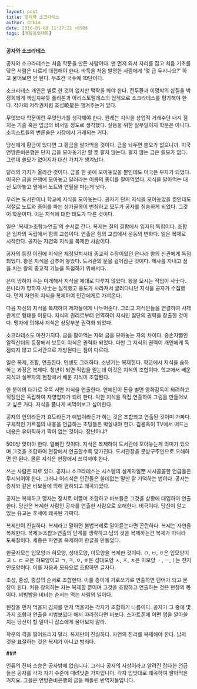 ```yaml
---
layout: post
title: 공자와 소크라테스
author: drkim
date: 2016-01-08 11:17:21 +0900
tags: [깨달음의대화]
---
```

**공자와 소크라테스**

  


공자와 소크라테스는 처음 학문을 만든 사람이다. 맨 먼저 와서 자리를 잡고 처음 기초를 닦은 사람은 다르게 대접해야 한다. 바둑을 처음 발명한 사람에게 '몇 급 두시나요?' 하고 물어보면 안 된다. 무조건 국수에 10단이다. 

  


소크라테스 개인은 별로 한 것이 없지만 맥락을 봐야 한다. 전두환과 이명박의 삽질을 박정희에게 책임지우듯 플라톤과 아리스토텔레스의 업적으로 소크라테스를 평가해야 한다. 작가의 저작권처럼 효성曉星은 챙겨주는거 있다. 

  


무엇보다 학문이란 무엇인가를 생각해야 한다. 원래는 지식을 상업적 거래수단 내지 점치는 기술 혹은 임금의 비서일 정도로 생각했다. 실용을 위한 실무일이지 학문은 아니다. 소피스트들의 변론술은 시장에서 거래되는 거다. 

  


당신에게 황금이 있다면 그 황금을 팔아먹을 것이다. 금을 놔두면 쓸모가 없으니까. 미국 연방준비은행은 단지 금을 모아놓기만 할 뿐 팔지 않는다. 팔지 않는 금은 쓸모가 없다. 그런데 쓸모가 없어지자 대신 가치가 생겨났다. 

  


달러의 가치가 올라간 것이다. 금을 한 곳에 모아놓았을 뿐인데도 미국은 부자가 되었다. 미국은 금을 은행에 모아놓고 달러라는 이름의 종이를 팔아먹었다. 지식을 팔아먹는 대신 모아놓고 옆에서 노트와 연필을 파는게 낫다. 

  


우리는 도서관이나 학교에 지식을 모아놓는다. 공자가 단지 지식을 모아놓았을 뿐인데도 저절로 노트와 종이를 파는 상가골목이 번창하고 모두가 공자를 칭송하게 되었다. 그것이 학문이다. 이는 지식에 대한 태도가 다른 것이다. 

  


일은 '복제≫조합≫연출'의 순서로 간다. 복제는 질의 결합에서 입자의 독립이다. 조합은 입자의 독립에서 힘의 교섭이다. 연출은 힘의 교섭에서 운동의 변화다. 일은 복제로 시작한다. 공자는 자연의 지식을 복제한 사람이다. 

  


공자의 등장 이전에 지식은 제정일치시대 종교적 수장이었던 은나라 왕의 신관에게 독점되었다. 왕은 지식을 감추어 놓았다. 도서관의 문을 걸어잠근 것이다. 제사를 지내고 점을 치는 왕의 종교적 기능을 독점하기 위해서다. 

  


은이 망하자 주는 미개해서 지식을 제대로 다루지 않았다. 왕을 모시는 직업이 사士다. 은나라가 망하자 사士는 실직했고 용도가 사라져서 굴러다니던 지식을 공자가 수집했다. 먼저 자연의 지식을 복제하여 인간에게로 가져온다. 

  


다음 자신의 지식을 복제하여 제자들에게 나누어준다. 그리고 지식인들을 연결하여 사제관계로 형태를 이룬다. 지식의 권리로부터 연역하여 지식인 집단의 권력을 창출한 것이다. 맹자에 의해서 지식은 상당부분 권력화 되었다. 

  


소크라테스도 마찬가지다. 금을 팔아먹는 자와 금을 모아놓는 자의 차이다. 증손자뻘인 알렉산더의 등장에서 보듯이 지식은 권력화 되었다. 다만 그 지식의 권력이 개인에게 독점되지 않고 도서관으로 개방된다는 점이 다르다. 

  


일은 복제, 조합, 연출한다. 인생도 그러하다. 소년기는 복제한다. 학교에서 지식을 습득하는 과정은 복제다. 청년이 되면 직업을 얻는데 이것은 지식의 조합이다. 학교에서 배운 지식과 실무자의 현장에서 배운 지식이 조합된다. 

  


한 분야의 대가로 우뚝 서면 지식을 연출한다. 연예인이 돈을 벌면 영화감독이 되려하고 직장인은 독립하여 자영업자가 되려 한다. 익힌 지식을 직접 연출하여 그림을 만들어보고 싶은 거다. 지식을 폼나게 써먹어보고 싶어한다. 

  


공자의 인의라든가 효도라든가 예법이라든가 하는 것은 조합되고 연출된 것이며 가짜다. 구체적인 가르침의 내용을 언급하는 초딩들은 박살내야 한다. 김용옥이 TV에서 떠드는 내용은 유아틱하기 짝이 없는 것이다. 장난하냐? 

  


500방 맞아야 한다. 얼빠진 짓이다. 지식은 복제하여 도서관에 모아놓는게 의미가 있으며 그것을 조합하여 현장에서 연출할수록 망가진다. 도서관장을 문방구주인으로 오해하면 안 된다. 물론 지식은 현장에서 쓰여져야 한다. 

  


쓰는 사람은 따로 있다. 공자나 소크라테스는 시스템의 설계자일뿐 시시콜콜한 언급들은 무시되어야 한다. 그러나 어리석은 인간들은 쓸데없는 말만 잘 기억하는 법이다. 공자는 증자와 같은 바보들에 의해 폄하되고 왜곡되었다. 

  


공자는 복제하고 맹자는 정치로 이끌어 조합하고 바보들은 그것을 상황에 대입하여 연출한다. 당신은 복제한 사람인 공자를 연출한 사람으로 오해한다. 비극이다. 당신이 알고 있는 유교는 후세에 왜곡된 가짜다. 

  


복제만이 진실하다. 복제라고 말하면 불법복제로 알아듣는다면 곤란하다. 복제는 자연을 복제한다. 복제≫조합≫연출의 단계를 생략하고 남의 것을 복제하는건 복제가 아니라 도둑질이다. 세종은 자연을 복제하여 한글을 만들었다. 

  


한글자모는 입모양과 혀모양, 성대모양, 이모양을 복제한 것이다. ㅁ, ㅂ, ㅍ은 입모양이고 ㄴ ㄷ ㄹ은 혀모양이고 ㄱ, ㅋ, ㅇ, ㅎ은 성대모양 ㅅ, ㅈ, ㅊ은 이모양 ㆍ, ㅡ,ㅣ는 천지인모양이다. 이를 자음과 모음으로 조합하면 글자다. 

  


초성, 중성, 종성의 순서로 조합한다. 이를 종이에 가로쓰기로 연출하면 단어가 되고 문장이 된다. 처음 창의하는 자는 복제할 뿐이며 그것을 조합하고 연출하는 것은 현장의 몫이다. 비빔밥을 비비는 순서는 먹는 사람의 일이다. 

  


된장을 먼저 먹을지 김치를 먼저 먹을지는 각자가 조합하기 나름이다. 공자가 그 중에 몇가지 조합과 연출을 시범보였다 해서 따라한다면 바보다. 스마트폰에 어떤 앱을 깔아쓸지는 당신이 할 일이니 잡스에게 물어보지 말라. 

  


학문의 격을 떨어뜨리지 말라. 복제만이 진실하다. 자연의 진리를 복제해야 한다. 남의 것을 표절하는 것은 복제가 아니고 범죄다. 

  


**###**

  


인류의 진짜 스승은 공자밖에 없습니다. 그러나 공자의 사상이라고 알려진 잡다한 언급들은 공자를 각자 자기 수준에 때려맞춘 가짜입니다. 각자 입맛대로 왜곡하여 팔아먹은 거지요. 그들은 연방준비은행의 금을 빼돌린 반역자들입니다.